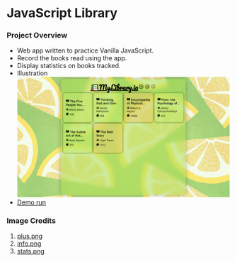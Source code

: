 # JavaScript Library

### Project Overview

- Web app written to practice Vanilla JavaScript.
- Record the books read using the app.
- Display statistics on books tracked.
- Illustration  
   ![JS Library App](demo/img/basic.png)
- [Demo run](https://kentshenlim.github.io/JavaScript-Library/)

### Image Credits

1. [plus.png](https://www.pngwing.com/en/search?q=plus+Icon)
2. [info.png](https://www.pngfind.com/mpng/imhbxoR_infobox-info-icon-info-icon-svg-hd-png/)
3. [stats.png](https://www.freeiconspng.com/images/statistic-icon)
